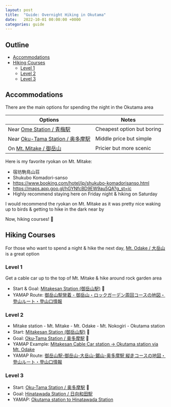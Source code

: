 ```yaml
---
layout: post
title:  "Guide: Overnight Hiking in Okutama"
date:   2022-10-01 00:00:00 +0000
categories: guide
---
```


## Outline<!-- omit in toc -->
* [Accommodations](#accommodations)
* [Hiking Courses](#hiking-courses)
  * [Level 1](#level-1)
  * [Level 2](#level-2)
  * [Level 3](#level-3)

## Accommodations

There are the main options for spending the night in the Okutama area

| Options                                                                   | Notes                      |
| ------------------------------------------------------------------------- | -------------------------- |
| Near [Ome Station / 青梅駅](https://goo.gl/maps/vRuULkJ2HUb8iCFU7)        | Cheapest option but boring |
| Near [Oku-Tama Station / 奥多摩駅](https://goo.gl/maps/BVDgqUqhwfuvGW1W7) | Middle price but simple    |
| On [Mt. Mitake / 御岳山](https://goo.gl/maps/z2swFPzhyYByctbg6)           | Pricier but more scenic    |

Here is my favorite ryokan on Mt. Mitake:
* 宿坊駒鳥山荘
* Shukubo Komadori-sanso
* <https://www.booking.com/hotel/jp/shukubo-komadorisanso.html>
* <https://maps.app.goo.gl/hGYNfcBD9EW9au5QA?g_st=ic>
* Highly recommend staying here on Friday night & hiking on Saturday

I would recommend the ryokan on Mt. Mitake as it was pretty nice waking up to birds & getting to hike in the dark near by

Now, hiking courses! 💪

## Hiking Courses

For those who want to spend a night & hike the next day, [Mt. Odake / 大岳山](https://goo.gl/maps/3VXW6QA6dpMBwmAT9) is a great option

### Level 1
Get a cable car up to the top of Mt. Mitake & hike around rock garden area
* Start & Goal: [Mitakesan Station (御岳山駅)](https://goo.gl/maps/jNDCgVSNQjeFnu926) 🚞
* YAMAP Route: [御岳山駅発着 - 御岳山・ロックガーデン周回コースの地図・登山ルート・登山口情報](https://yamap.com/model-courses/19800)

### Level 2
* Mitake station - Mt. Mitake - Mt. Odake - Mt. Nokogiri - Okutama station
* Start: [Mitakesan Station (御岳山駅)](https://goo.gl/maps/jNDCgVSNQjeFnu926) 🚞
* Goal: [Oku-Tama Station / 奥多摩駅](https://goo.gl/maps/BVDgqUqhwfuvGW1W7) 🚂
* YAMAP Example: [Mitakesan Cable Car station -> Okutama station via Mt. Odake](https://yamap.com/activities/19548046)
* YAMAP Route: [御岳山駅-御岳山-大岳山-鋸山-奥多摩駅 縦走コースの地図・登山ルート・登山口情報](https://yamap.com/model-courses/11783)

### Level 3
* Start: [Oku-Tama Station / 奥多摩駅](https://goo.gl/maps/BVDgqUqhwfuvGW1W7) 🚂
* Goal: [Hinatawada Station / 日向和田駅](https://goo.gl/maps/amGd4fvxwNWmUV3t7)
* YAMAP: [Okutama station to Hinatawada Station](https://yamap.com/plans/code/zjaEaqtBjetpO58sqdxvyLgyDLeEIAXhQXw_z_ORGt6ou_h0lJz-Nprsu4Nsa1tykL4)
